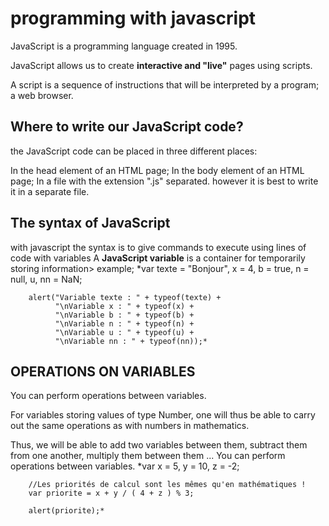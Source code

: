 # programming with javascript
JavaScript is a programming language created in 1995.

JavaScript allows us to create **interactive and "live"** pages using scripts.

A script is a sequence of instructions that will be interpreted by a program; a web browser.

## Where to write our JavaScript code?
the JavaScript code can be placed in three different places:

In the head element of an HTML page;
In the body element of an HTML page;
In a file with the extension ".js" separated.
however it is best to write it in a separate file.
## The syntax of JavaScript
with javascript the syntax is to give commands to execute using lines of code with variables
A **JavaScript variable** is a container for temporarily storing information>
example; 
*var texte = "Bonjour", x = 4, b = true, n = null, u, nn = NaN;
        
        alert("Variable texte : " + typeof(texte) +
              "\nVariable x : " + typeof(x) +
              "\nVariable b : " + typeof(b) +
              "\nVariable n : " + typeof(n) +
              "\nVariable u : " + typeof(u) +
              "\nVariable nn : " + typeof(nn));* 
## OPERATIONS ON VARIABLES
You can perform operations between variables.

For variables storing values of type Number, one will thus be able to carry out the same operations as with numbers in mathematics.

Thus, we will be able to add two variables between them, subtract them from one another, multiply them between them ...
You can perform operations between variables.
*var x = 5, y = 10, z = -2;
        
        //Les priorités de calcul sont les mêmes qu'en mathématiques !
        var priorite = x + y / ( 4 + z ) % 3;
        
        alert(priorite);*
